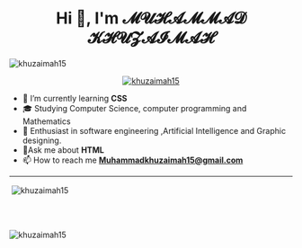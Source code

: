 <h1 align="center">Hi 👋, I'm 𝓜𝓤𝓗𝓐𝓜𝓜𝓐𝓓 𝓚𝓗𝓤𝓩𝓐𝓘𝓜𝓐𝓗</h1>

<p align="left"> <img src="https://komarev.com/ghpvc/?username=KHUZAIMAH15&label=Profile%20views&color=0e75b6&style=flat" alt="khuzaimah15" /> </p>

<p align="center"> <a href="https://github.com/ryo-ma/github-profile-trophy"><img src="https://github-profile-trophy.vercel.app/?username=KHUZAIMAH15" alt="khuzaimah15" /></a> </p>

- 🔭 I’m currently learning **CSS**
- 🎓 Studying Computer Science, computer programming and Mathematics
- 🌱 Enthusiast in software engineering ,Artificial Intelligence and Graphic designing.
-  💬Ask me about **HTML**
- 📫 How to reach me **Muhammadkhuzaimah15@gmail.com** 


<hr/>


<p>&nbsp;<img align="center" src="https://github-readme-stats.vercel.app/api?username=KHUZAIMAH15&show_icons=true&locale=en" alt="khuzaimah15" /></p>

<br><br>

<p><img align="center" src="https://github-readme-streak-stats.herokuapp.com/?user=KHUZAIMAH15&" alt="khuzaimah15" /></p>
